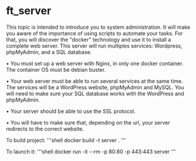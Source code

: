 # ft_server

This topic is intended to introduce you to system administration. It will make you aware of the importance of using scripts to automate your tasks. For that, you will discover the "docker" technology and use it to install a complete web server. This server will run multiples services: Wordpress, phpMyAdmin, and a SQL database.

• You must set up a web server with Nginx, in only one docker container. The container OS must be debian buster.

• Your web server must be able to run several services at the same time. The services
will be a WordPress website, phpMyAdmin and MySQL. You will need to make sure your SQL database works with the WordPress and phpMyAdmin.

• Your server should be able to use the SSL protocol.

• You will have to make sure that, depending on the url, your server redirects to the
correct website.

To build project: '''shell docker build -t server . '''

To launch it: '''shell docker run -it --rm -p 80:80 -p 443:443 server '''
